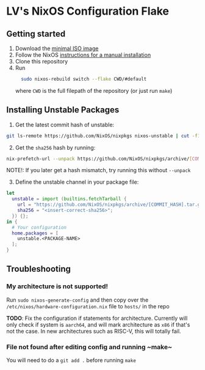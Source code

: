 # LV's NixOS Configuration Flake

## Getting started
1. Download the [minimal ISO image](https://nixos.org/download/#nixos-iso)
2. Follow the NixOS [instructions for a manual installation](https://nixos.org/manual/nixos/stable/#sec-installation-manual)
3. Clone this repository
4. Run
   ```sh
     sudo nixos-rebuild switch --flake CWD/#default
   ```
   where `CWD` is the full filepath of the repository (or just run `make`)

## Installing Unstable Packages
1. Get the latest commit hash of unstable:
```sh
git ls-remote https://github.com/NixOS/nixpkgs nixos-unstable | cut -f1
```
2. Get the `sha256` hash by running:
```sh
nix-prefetch-url --unpack https://github.com/NixOS/nixpkgs/archive/[COMMIT_HASH].tar.gz
```

NOTE!: If you later get a hash mismatch, try running this without `--unpack`

3. Define the unstable channel in your package file:
```nix
let
  unstable = import (builtins.fetchTarball {
    url = "https://github.com/NixOS/nixpkgs/archive/[COMMIT_HASH].tar.gz";
    sha256 = "<insert-correct-sha256>";
  }) {};
in {
  # Your configuration
  home.packages = [
    unstable.<PACKAGE-NAME>
  ];
}
```


## Troubleshooting
### My architecture is not supported!
Run `sudo nixos-generate-config` and then copy over the `/etc/nixos/hardware-configuration.nix` file to `hosts/` in the repo

**TODO**: Fix the configuration if statements for architecture. Currently will only check if system is `aarch64`, and will mark architecture as `x86` if that's not the case. In new architectures such as RISC-V, this will totally fail.

### File not found after editing config and running ~make~
You will need to do a `git add .` before running `make`
